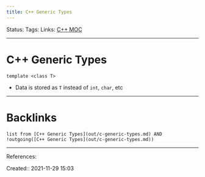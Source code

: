 ```yaml
---
title: C++ Generic Types
---
```

Status: 
Tags: 
Links: [C++ MOC](out/c-moc.md)
___
# C++ Generic Types
`template <class T>`
- Data is stored as `T` instead of `int`, `char`, etc

___
# Backlinks
```dataview
list from [C++ Generic Types](out/c-generic-types.md) AND !outgoing([C++ Generic Types](out/c-generic-types.md))
```
___
References:

Created:: 2021-11-29 15:03
